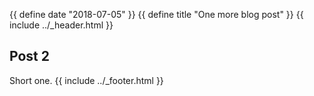 {{ define date "2018-07-05" }}
{{ define title "One more blog post" }}
{{ include ../_header.html }}
## Post 2

Short one.
{{ include ../_footer.html }}